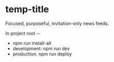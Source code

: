 # temp-title

Focused, purposeful, invitation-only news feeds.

In project root --

- npm run install-all
- development: npm run dev
- production: npm run deploy